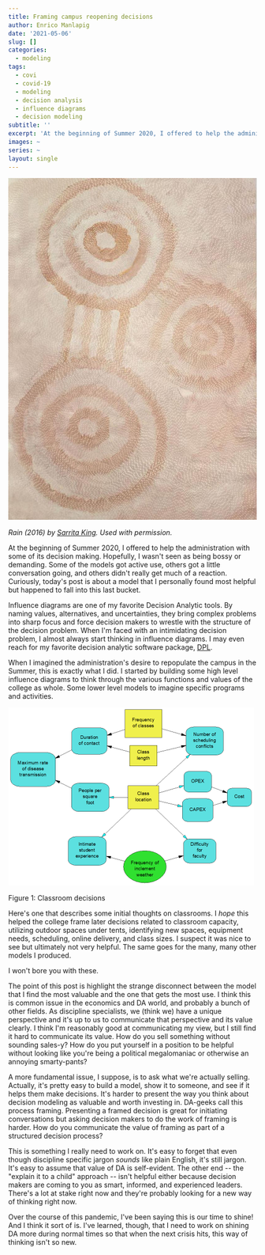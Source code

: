 ```yaml
---
title: Framing campus reopening decisions
author: Enrico Manlapig
date: '2021-05-06'
slug: []
categories:
  - modeling
tags:
  - covi
  - covid-19
  - modeling
  - decision analysis
  - influence diagrams
  - decision modeling
subtitle: ''
excerpt: 'At the beginning of Summer 2020, I offered to help the administration with some of its decision making.'
images: ~
series: ~
layout: single
---
```





![contemporary aboriginal art](featured.jpeg)

*Rain (2016) by [Sarrita King](https://artisticsolutionsgroup.com.au/). Used with permission.*


At the beginning of Summer 2020, I offered to help the administration with some of its decision making.  Hopefully, I wasn't seen as being bossy or demanding. Some of the models got active use, others got a little conversation going, and others didn't really get much of a reaction.  Curiously, today's post is about a model that I personally found most helpful but happened to fall into this last bucket.

Influence diagrams are one of my favorite Decision Analytic tools.  By naming values, alternatives, and uncertainties, they bring complex problems into sharp focus and force decision makers to wrestle with the structure of the decision problem.  When I'm faced with an intimidating decision problem, I almost always start thinking in influence diagrams.  I may even reach for my favorite decision analytic software package, [DPL](https://www.syncopation.com/).

When I imagined the administration's desire to repopulate the campus in the Summer, this is exactly what I did.  I started by building some high level influence diagrams to think through the various functions and values of the college as whole. Some lower level models to imagine specific programs and activities. 

<div class="figure">
<img src="images/class_decisions.png" alt="Classroom decisions" width="498" />
<p class="caption">Figure 1: Classroom decisions</p>
</div>

Here's one that describes some initial thoughts on classrooms.  I *hope* this helped the college frame later decisions related to classroom capacity, utilizing outdoor spaces under tents, identifying new spaces, equipment needs, scheduling, online delivery, and class sizes. I suspect it was nice to see but ultimately not very helpful.  The same goes for the many, many other models I produced. 

I won't bore you with these.

The point of this post is highlight the strange disconnect between the model that I find the most valuable and the one that gets the most use. I think this is common issue in the economics and DA world, and probably a bunch of other fields. As discipline specialists, we (think we) have a unique perspective and it's up to us to communicate that perspective and its value clearly. I think I'm reasonably good at communicating my view, but I still find it hard to communicate its value.  How do you sell something without sounding sales-y? How do you put yourself in a position to be helpful without looking like you're being a political megalomaniac or otherwise an annoying smarty-pants?  

A more fundamental issue, I suppose, is to ask what we're actually selling. Actually, it's pretty easy to build a model, show it to someone, and see if it helps them make decisions. It's harder to present the way you think about decision modeling as valuable and worth investing in. DA-geeks call this process framing.  Presenting a framed decision is great for initiating conversations but asking decision makers to do the work of framing is harder. How do you communicate the value of framing as part of a structured decision process?

This is something I really need to work on. It's easy to forget that even though discipline specific jargon *sounds* like plain English, it's still jargon.  It's easy to assume that value of DA is self-evident.  The other end -- the "explain it to a child" approach -- isn't helpful either because decision makers are coming to you as smart, informed, and experienced leaders.  There's a lot at stake right now and they're probably looking for a new way of thinking right now.  

Over the course of this pandemic, I've been saying this is our time to shine!  And I think it sort of is.  I've learned, though, that I need to work on shining DA more during normal times so that when the next crisis hits, this way of thinking isn't so new.


